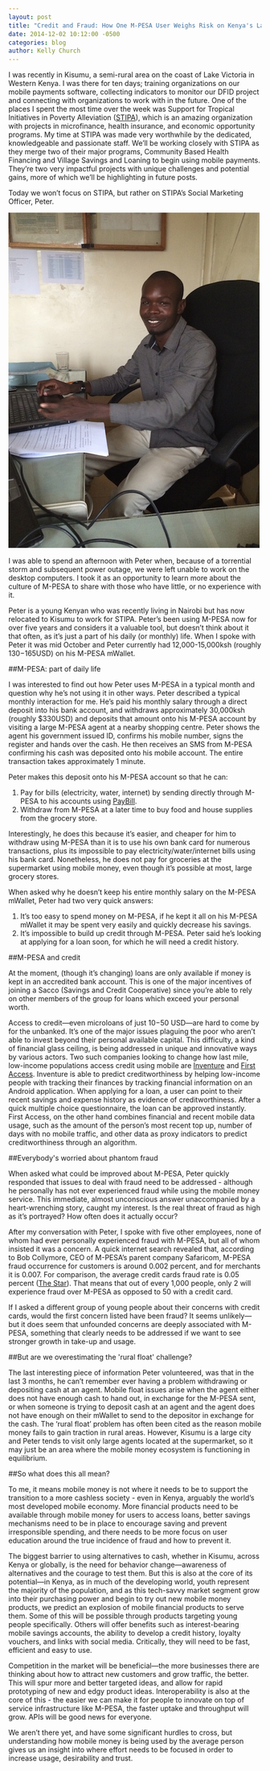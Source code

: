 ```yaml
---
layout: post 
title: "Credit and Fraud: How One M-PESA User Weighs Risk on Kenya's Largest Mobile Money Platform"
date: 2014-12-02 10:12:00 -0500
categories: blog
author: Kelly Church
---
```


I was recently in Kisumu, a semi-rural area on the coast of Lake Victoria in Western Kenya. I was there for ten days; training organizations on our mobile payments software, collecting indicators to monitor our DFID project and connecting with organizations to work with in the future. One of the places I spent the most time over the week was Support for Tropical Initiatives in Poverty Alleviation ([STIPA](http://www.stipakenya.org/)), which is an amazing organization with projects in microfinance, health insurance, and economic opportunity programs. My time at STIPA was made very worthwhile by the dedicated, knowledgeable and passionate staff. We’ll be working closely with STIPA as they merge two of their major programs, Community Based Health Financing and Village Savings and Loaning to begin using mobile payments. They’re two very impactful projects with unique challenges and potential gains, more of which we’ll be highlighting in future posts. 

Today we won’t focus on STIPA, but rather on STIPA’s Social Marketing Officer, Peter. 

![Peter](/images/post_images/peter.jpg)

I was able to spend an afternoon with Peter when, because of a torrential storm and subsequent power outage, we were left unable to work on the desktop computers. I took it as an opportunity to learn more about the culture of M-PESA to share with those who have little, or no experience with it.

Peter is a young Kenyan who was recently living in Nairobi but has now relocated to Kisumu to work for STIPA. Peter’s been using M-PESA now for over five years and considers it a valuable tool, but doesn’t think about it that often, as it’s just a part of his daily (or monthly) life. When I spoke with Peter it was mid October and Peter currently had 12,000-15,000ksh (roughly $130-$165USD) on his M-PESA mWallet. 

##M-PESA: part of daily life

I was interested to find out how Peter uses M-PESA in a typical month and question why he’s not using it in other ways. Peter described a typical monthly interaction for me. 
He’s paid his monthly salary through a direct deposit into his bank account, and withdraws approximately 30,000ksh (roughly $330USD) and deposits that amount onto his M-PESA account by visiting a large M-PESA agent at a nearby shopping centre. Peter shows the agent his government issued ID, confirms his mobile number, signs the register and hands over the cash. He then receives an SMS from M-PESA confirming his cash was deposited onto his mobile account. The entire transaction takes approximately 1 minute. 

Peter makes this deposit onto his M-PESA account so that he can: 
1. Pay for bills (electricity, water, internet) by sending directly through M-PESA to his accounts using [PayBill](http://www.safaricom.co.ke/personal/m-pesa/m-pesa-services-tariffs/paybill/pay-bill). 
2. Withdraw from M-PESA at a later time to buy food and house supplies from the grocery store.

Interestingly, he does this because it’s easier, and cheaper for him to withdraw using M-PESA than it is to use his own bank card for numerous transactions, plus its impossible to pay electricity/water/internet bills using his bank card. Nonetheless, he does not pay for groceries at the supermarket using mobile money, even though it’s possible at most, large grocery stores. 

When asked why he doesn’t keep his entire monthly salary on the M-PESA mWallet, Peter had two very quick answers: 

1. It’s too easy to spend money on M-PESA, if he kept it all on his M-PESA mWallet it may be spent very easily and quickly decrease his savings. 
2. It’s impossible to build up credit through M-PESA. Peter said he’s looking at applying for a loan soon, for which he will need a credit history.

##M-PESA and credit

At the moment, (though it’s changing) loans are only available if money is kept in an accredited bank account. This is one of the major incentives of joining a Sacco (Savings and Credit Cooperative) since you’re able to rely on other members of the group for loans which exceed your personal worth. 

Access to credit&mdash;even microloans of just $10-$50 USD&mdash;are hard to come by for the unbanked. It’s one of the major issues plaguing the poor who aren’t able to invest beyond their personal available capital. This difficulty, a kind of financial glass ceiling, is being addressed in unique and innovative ways by various actors. Two such companies looking to change how last mile, low-income populations access credit using mobile are [Inventure](http://inventure.com) and [First Access](http://www.firstaccessmarket.com). Inventure is able to predict creditworthiness by helping low-income people with tracking their finances by tracking financial information on an Android application. When applying for a loan, a user can point to their recent savings and expense history as evidence of creditworthiness. After a quick multiple choice questionnaire, the loan can be approved instantly. First Access, on the other hand combines financial and recent mobile data usage, such as the amount of the person’s most recent top up, number of days with no mobile traffic, and other data as proxy indicators to predict creditworthiness through an algorithm. 

##Everybody's worried about phantom fraud

When asked what could be improved about M-PESA, Peter quickly responded that issues to deal with fraud need to be addressed - although he personally has not ever experienced fraud while using the mobile money service. This immediate, almost unconscious answer unaccompanied by a heart-wrenching story, caught my interest. Is the real threat of fraud as high as it’s portrayed? How often does it actually occur? 

After my conversation with Peter, I spoke with five other employees, none of whom had ever personally experienced fraud with M-PESA, but all of whom insisted it was a concern. A quick internet search revealed that, according to Bob Collymore, CEO of M-PESA’s parent company Safaricom, M-PESA fraud occurrence for customers is around 0.002 percent, and for merchants it is 0.007. For comparison, the average credit cards fraud rate is 0.05 percent ([The Star](http://www.the-star.co.ke/news/article-117102/m-pesa-fraud-losses-less-1-safaricom)). That means that out of every 1,000 people, only 2 will experience fraud over M-PESA as opposed to 50 with a credit card. 

If I asked a different group of young people about their concerns with credit cards, would the first concern listed have been fraud? It seems unlikely&mdash;but it does seem that unfounded concerns are deeply associated with M-PESA, something that clearly needs to be addressed if we want to see stronger growth in take-up and usage. 

##But are we overestimating the 'rural float' challenge?

The last interesting piece of information Peter volunteered, was that in the last 3 months, he can’t remember ever having a problem withdrawing or depositing cash at an agent. Mobile float issues arise when the agent either does not have enough cash to hand out, in exchange for the M-PESA sent, or when someone is trying to deposit cash at an agent and the agent does not have enough on their mWallet to send to the depositor in exchange for the cash. The ‘rural float’ problem has often been cited as the reason mobile money fails to gain traction in rural areas. However, Kisumu is a large city and Peter tends to visit only large agents located at the supermarket, so it may just be an area where the mobile money ecosystem is functioning in equilibrium. 

##So what does this all mean? 

To me, it means mobile money is not where it needs to be to support the transition to a more cashless society - even in Kenya, arguably the world’s most developed mobile economy. More financial products need to be available through mobile money for users to access loans, better savings mechanisms need to be in place to encourage saving and prevent irresponsible spending, and there needs to be more focus on user education around the true incidence of fraud and how to prevent it. 

The biggest barrier to using alternatives to cash, whether in Kisumu, across Kenya or globally, is the need for behavior change&mdash;awareness of alternatives and the courage to test them. But this is also at the core of its potential&mdash;in Kenya, as in much of the developing world, youth represent the majority of the population, and as this tech-savvy market segment grow into their purchasing power and begin to try out new mobile money products, we predict an explosion of mobile financial products to serve them. Some of this will be possible through products targeting young people specifically. Others will offer benefits such as interest-bearing mobile savings accounts, the ability to develop a credit history, loyalty vouchers, and links with social media. Critically, they will need to be fast, efficient and easy to use. 

Competition in the market will be beneficial&mdash;the more businesses there are thinking about how to attract new customers and grow traffic, the better. This will spur more and better targeted ideas, and allow for rapid prototyping of new and edgy product ideas. Interoperability is also at the core of this - the easier we can make it for people to innovate on top of service infrastructure like M-PESA, the faster uptake and throughput will grow. APIs will be good news for everyone. 

We aren’t there yet, and have some significant hurdles to cross, but understanding how mobile money is being used by the average person gives us an insight into where effort needs to be focused in order to increase usage, desirability and trust. 
